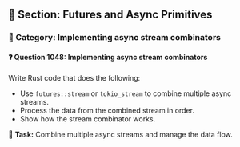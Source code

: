 ## 📘 Section: Futures and Async Primitives
### 🔹 Category: Implementing async stream combinators
#### ❓ Question 1048: Implementing async stream combinators

Write Rust code that does the following:

- Use `futures::stream` or `tokio_stream` to combine multiple async streams.
- Process the data from the combined stream in order.
- Show how the stream combinator works.

🔧 **Task:** Combine multiple async streams and manage the data flow.

